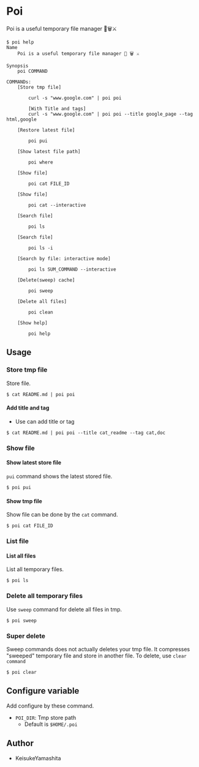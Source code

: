 # Poi

Poi is a useful temporary file manager 🍭🗑⚔️

```
$ poi help
Name
    Poi is a useful temporary file manager 🍭 🗑 ⚔️

Synopsis
    poi COMMAND

COMMANDs:
    [Store tmp file]

        curl -s "www.google.com" | poi poi

        [With Title and tags]
        curl -s "www.google.com" | poi poi --title google_page --tag html,google

    [Restore latest file]
    
        poi pui

    [Show latest file path]

        poi where

    [Show file]

        poi cat FILE_ID

    [Show file]

        poi cat --interactive

    [Search file]

        poi ls 

    [Search file]

        poi ls -i 
    
    [Search by file: interactive mode]

        poi ls SUM_COMMAND --interactive

    [Delete(sweep) cache]

        poi sweep
    
    [Delete all files]

        poi clean

    [Show help]

        poi help

```

## Usage

### Store tmp file

Store file.

```
$ cat README.md | poi poi
```

#### Add title and tag

* Use can add title or tag

```
$ cat README.md | poi poi --title cat_readme --tag cat,doc
```

### Show file

#### Show latest store file

`pui` command shows the latest stored file.

```
$ poi pui
```

#### Show tmp file

Show file can be done by the `cat` command.

```
$ poi cat FILE_ID
```

### List file

#### List all files

List all temporary files.

```
$ poi ls
```

### Delete all temporary files

Use `sweep` command for delete all files in tmp.

```
$ poi sweep
```

### Super delete

Sweep commands does not actually deletes your tmp file. It compresses "sweeped" temporary file and store in another file. To delete, use `clear command`

```
$ poi clear
```

## Configure variable

Add configure by these command.

* `POI_DIR`: Tmp store path
    * Default is `$HOME/.poi`

## Author

* KeisukeYamashita
